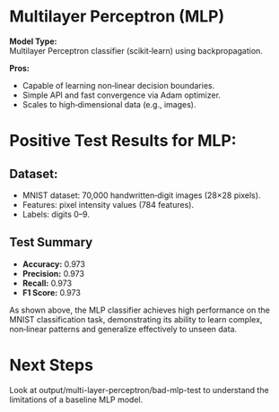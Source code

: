 
# Multilayer Perceptron (MLP)

**Model Type:**  
Multilayer Perceptron classifier (scikit‑learn) using backpropagation.

**Pros:**  
- Capable of learning non‑linear decision boundaries.  
- Simple API and fast convergence via Adam optimizer.  
- Scales to high‑dimensional data (e.g., images).

# Positive Test Results for MLP:
## Dataset:
- MNIST dataset: 70,000 handwritten‑digit images (28×28 pixels).  
- Features: pixel intensity values (784 features).  
- Labels: digits 0–9.

## Test Summary
- **Accuracy:** 0.973  
- **Precision:** 0.973  
- **Recall:** 0.973  
- **F1 Score:** 0.973

As shown above, the MLP classifier achieves high performance on the MNIST classification task, demonstrating its ability to learn complex, non‑linear patterns and generalize effectively to unseen data.

# Next Steps
Look at output/multi-layer-perceptron/bad-mlp-test to understand the limitations of a baseline MLP model.
